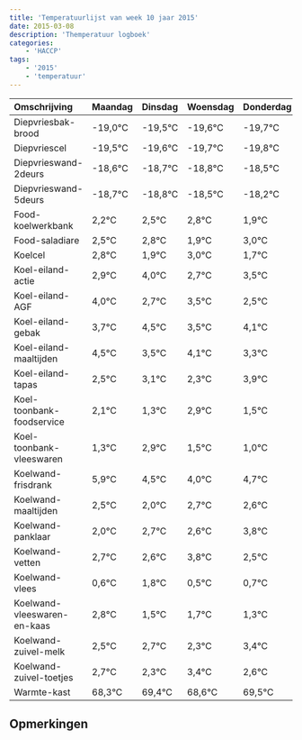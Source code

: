 ```yaml
---
title: 'Temperatuurlijst van week 10 jaar 2015'
date: 2015-03-08
description: 'Themperatuur logboek'
categories:
    - 'HACCP'
tags:
    - '2015'
    - 'temperatuur'
---
```

|Omschrijving|Maandag|Dinsdag|Woensdag|Donderdag|Vrijdag|Zaterdag|Zondag|
|:---|:---|:---|:---|:---|:---|:---|:---|
|Diepvriesbak-brood|-19,0°C|-19,5°C|-19,6°C|-19,7°C|-19,8°C|-19,5°C|-19,2°C|
|Diepvriescel|-19,5°C|-19,6°C|-19,7°C|-19,8°C|-19,5°C|-19,2°C|-20,1°C|
|Diepvrieswand-2deurs|-18,6°C|-18,7°C|-18,8°C|-18,5°C|-18,2°C|-19,1°C|-18,0°C|
|Diepvrieswand-5deurs|-18,7°C|-18,8°C|-18,5°C|-18,2°C|-19,1°C|-18,0°C|-19,3°C|
|Food-koelwerkbank|2,2°C|2,5°C|2,8°C|1,9°C|3,0°C|1,7°C|2,5°C|
|Food-saladiare|2,5°C|2,8°C|1,9°C|3,0°C|1,7°C|2,5°C|1,5°C|
|Koelcel|2,8°C|1,9°C|3,0°C|1,7°C|2,5°C|1,5°C|2,1°C|
|Koel-eiland-actie|2,9°C|4,0°C|2,7°C|3,5°C|2,5°C|3,1°C|2,3°C|
|Koel-eiland-AGF|4,0°C|2,7°C|3,5°C|2,5°C|3,1°C|2,3°C|3,9°C|
|Koel-eiland-gebak|3,7°C|4,5°C|3,5°C|4,1°C|3,3°C|4,9°C|3,5°C|
|Koel-eiland-maaltijden|4,5°C|3,5°C|4,1°C|3,3°C|4,9°C|3,5°C|3,0°C|
|Koel-eiland-tapas|2,5°C|3,1°C|2,3°C|3,9°C|2,5°C|2,0°C|2,7°C|
|Koel-toonbank-foodservice|2,1°C|1,3°C|2,9°C|1,5°C|1,0°C|1,7°C|1,6°C|
|Koel-toonbank-vleeswaren|1,3°C|2,9°C|1,5°C|1,0°C|1,7°C|1,6°C|2,8°C|
|Koelwand-frisdrank|5,9°C|4,5°C|4,0°C|4,7°C|4,6°C|5,8°C|4,5°C|
|Koelwand-maaltijden|2,5°C|2,0°C|2,7°C|2,6°C|3,8°C|2,5°C|2,7°C|
|Koelwand-panklaar|2,0°C|2,7°C|2,6°C|3,8°C|2,5°C|2,7°C|2,3°C|
|Koelwand-vetten|2,7°C|2,6°C|3,8°C|2,5°C|2,7°C|2,3°C|3,4°C|
|Koelwand-vlees|0,6°C|1,8°C|0,5°C|0,7°C|0,3°C|1,4°C|0,6°C|
|Koelwand-vleeswaren-en-kaas|2,8°C|1,5°C|1,7°C|1,3°C|2,4°C|1,6°C|2,5°C|
|Koelwand-zuivel-melk|2,5°C|2,7°C|2,3°C|3,4°C|2,6°C|3,5°C|4,0°C|
|Koelwand-zuivel-toetjes|2,7°C|2,3°C|3,4°C|2,6°C|3,5°C|4,0°C|3,0°C|
|Warmte-kast|68,3°C|69,4°C|68,6°C|69,5°C|70,0°C|69,0°C|69,8°C|

## Opmerkingen



